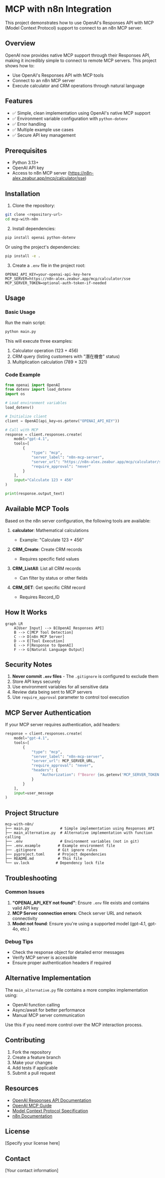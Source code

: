 # MCP with n8n Integration

This project demonstrates how to use OpenAI's Responses API with MCP (Model Context Protocol) support to connect to an n8n MCP server.

## Overview

OpenAI now provides native MCP support through their Responses API, making it incredibly simple to connect to remote MCP servers. This project shows how to:

* Use OpenAI's Responses API with MCP tools
* Connect to an n8n MCP server
* Execute calculator and CRM operations through natural language

## Features

* ✅ Simple, clean implementation using OpenAI's native MCP support
* ✅ Environment variable configuration with `python-dotenv`
* ✅ Error handling
* ✅ Multiple example use cases
* ✅ Secure API key management

## Prerequisites

* Python 3.13+
* OpenAI API key
* Access to n8n MCP server (https://n8n-alex.zeabur.app/mcp/calculator/sse)

## Installation

1. Clone the repository:

```bash
git clone <repository-url>
cd mcp-with-n8n
```

2. Install dependencies:

```bash
pip install openai python-dotenv
```

Or using the project's dependencies:

```bash
pip install -e .
```

3. Create a `.env` file in the project root:

```env
OPENAI_API_KEY=your-openai-api-key-here
MCP_SERVER=https://n8n-alex.zeabur.app/mcp/calculator/sse
MCP_SERVER_TOKEN=optional-auth-token-if-needed
```

## Usage

### Basic Usage

Run the main script:

```bash
python main.py
```

This will execute three examples:
1. Calculator operation (123 + 456)
2. CRM query (listing customers with "潛在機會" status)
3. Multiplication calculation (789 × 321)

### Code Example

```python
from openai import OpenAI
from dotenv import load_dotenv
import os

# Load environment variables
load_dotenv()

# Initialize client
client = OpenAI(api_key=os.getenv("OPENAI_API_KEY"))

# Call with MCP
response = client.responses.create(
    model="gpt-4.1",
    tools=[
        {
            "type": "mcp",
            "server_label": "n8n-mcp-server",
            "server_url": "https://n8n-alex.zeabur.app/mcp/calculator/sse",
            "require_approval": "never"
        }
    ],
    input="Calculate 123 + 456"
)

print(response.output_text)
```

## Available MCP Tools

Based on the n8n server configuration, the following tools are available:

1. **calculator**: Mathematical calculations
   - Example: "Calculate 123 + 456"

2. **CRM_Create**: Create CRM records
   - Requires specific field values

3. **CRM_ListAll**: List all CRM records
   - Can filter by status or other fields

4. **CRM_GET**: Get specific CRM record
   - Requires Record_ID

## How It Works

```mermaid
graph LR
    A[User Input] --> B[OpenAI Responses API]
    B --> C[MCP Tool Detection]
    C --> D[n8n MCP Server]
    D --> E[Tool Execution]
    E --> F[Response to OpenAI]
    F --> G[Natural Language Output]
```

## Security Notes

1. **Never commit `.env` files** - The `.gitignore` is configured to exclude them
2. Store API keys securely
3. Use environment variables for all sensitive data
4. Review data being sent to MCP servers
5. Use `require_approval` parameter to control tool execution

## MCP Server Authentication

If your MCP server requires authentication, add headers:

```python
response = client.responses.create(
    model="gpt-4.1",
    tools=[
        {
            "type": "mcp",
            "server_label": "n8n-mcp-server",
            "server_url": MCP_SERVER_URL,
            "require_approval": "never",
            "headers": {
                "Authorization": f"Bearer {os.getenv('MCP_SERVER_TOKEN')}"
            }
        }
    ],
    input=user_message
)
```

## Project Structure

```
mcp-with-n8n/
├── main.py              # Simple implementation using Responses API
├── main_alternative.py  # Alternative implementation with function calling
├── .env                 # Environment variables (not in git)
├── .env.example        # Example environment file
├── .gitignore          # Git ignore rules
├── pyproject.toml      # Project dependencies
├── README.md           # This file
└── uv.lock            # Dependency lock file
```

## Troubleshooting

### Common Issues

1. **"OPENAI_API_KEY not found"**: Ensure `.env` file exists and contains valid API key
2. **MCP Server connection errors**: Check server URL and network connectivity
3. **Model not found**: Ensure you're using a supported model (gpt-4.1, gpt-4o, etc.)

### Debug Tips

* Check the response object for detailed error messages
* Verify MCP server is accessible
* Ensure proper authentication headers if required

## Alternative Implementation

The `main_alternative.py` file contains a more complex implementation using:
* OpenAI function calling
* Async/await for better performance
* Manual MCP server communication

Use this if you need more control over the MCP interaction process.

## Contributing

1. Fork the repository
2. Create a feature branch
3. Make your changes
4. Add tests if applicable
5. Submit a pull request

## Resources

* [OpenAI Responses API Documentation](https://platform.openai.com/docs/api-reference/responses)
* [OpenAI MCP Guide](https://platform.openai.com/docs/guides/tools-remote-mcp)
* [Model Context Protocol Specification](https://modelcontextprotocol.io/)
* [n8n Documentation](https://docs.n8n.io/)

## License

[Specify your license here]

## Contact

[Your contact information]
